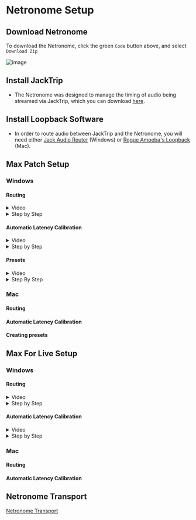 # Netronome Setup

## Download Netronome

To download the Netronome, click the green `Code` button above, and select `Download Zip`

![image](https://github.com/user-attachments/assets/621fa647-7cb9-4f7d-aa59-a9969c5b5bc2)

## Install JackTrip

- The Netronome was designed to manage the timing of audio being streamed via JackTrip, which you can download [here](https://www.jacktrip.com/download).

## Install Loopback Software

- In order to route audio between JackTrip and the Netronome, you will need either [Jack Audio Router](https://jackaudio.org/downloads/) (Windows) or [Rogue Amoeba's Loopback](https://rogueamoeba.com/loopback/) (Mac).

## Max Patch Setup
  
### Windows

#### Routing

<details>
  <summary>Video</summary><br>
    <video width = 320, height = 240, src="https://github.com/user-attachments/assets/2c135716-f1d0-4ee7-ba79-496d57339531" controls></video>
</details>

<details>
<summary>Step by Step</summary><br>

1. Open JACK Audio Router and click the `Start` button

![image](https://github.com/user-attachments/assets/acf8b0ac-fdca-47e7-9a8c-361733125753)

2. Click the `Graph` button to display audio devices

![image](https://github.com/user-attachments/assets/5e17489c-36fd-42d0-b1b6-f3518ca82311)

3. Open JackTrip, and click the `Settings` button

![image](https://github.com/user-attachments/assets/8ca3561e-190a-4250-8777-98938795e5c7)

4. In the Settings window, Click the `Advanced` tab

![image](https://github.com/user-attachments/assets/48c490e3-b758-46b9-be24-20249b3dc4c7)

5. From the `Audio Backend` menu in JackTrip, select "JACK" (JackTrip should then be visible in the JACK Audio Router Graph)

![image](https://github.com/user-attachments/assets/4fa67678-7d5b-446b-9096-155721e12adf)

6. In JackTrip, click the `Save` button

![image](https://github.com/user-attachments/assets/86c95493-1132-4940-9a39-9984f5a5b2c1)

7. Join a JackTrip studio from the "Your Studios" menu

![image](https://github.com/user-attachments/assets/f7f0cfce-66ee-48eb-8262-a2bcbdcebdcd)

8. Click `Connect to Session`

![image](https://github.com/user-attachments/assets/7492950d-f56e-497c-9ce2-efc6f9d81ccb)

9. Once you have connected to the studio in JackTrip, disconnect all connections to JackTrip In the JACK Audio Router Graph by clicking the JackTrip box, and pressing `Ctrl + D`

![image](https://github.com/user-attachments/assets/ea18086d-1f20-42d2-bba7-4883b0d9a5e5)

10. In JACK Audio Router, connect desired system inputs to outputs by click-dragging to and from the input and output nodes (In the example, a microphone connected to the first input of a Focusrite Scarlett 8i6 is connected to the interface's 1st and 2nd outputs).

![image](https://github.com/user-attachments/assets/6fe6e988-1c77-46be-b781-9d629f8c7f9a)

11. Within the `Netronome-main` folder downloaded from the "Download Netronome" step above, open the `MaxPatch` folder, and open `Netronome.maxpat`

![image](https://github.com/user-attachments/assets/31cc631d-3e07-461f-b94a-bde0acda310f)

12. From the `Audio Driver` menu, select JACK Audio Router

![image](https://github.com/user-attachments/assets/f72435dd-9139-42a6-8103-e0d7f349b0f1)

13. Click the button next to the `Audio Driver` so that it says "Audio On" (Max should then be visible in the JACK Audio Router Graph)

![image](https://github.com/user-attachments/assets/f717bf1f-3fb9-4f51-9926-ff07ec5bdce7)

14. In JACK Audio Router, connect desired system inputs to Max inputs.

![image](https://github.com/user-attachments/assets/c37d09b0-5386-42d7-8fad-97aeb188ffdc)

15. In Max, configure the `Local Input #` menus to match the connections set in step 14.

![image](https://github.com/user-attachments/assets/802a88fb-f9be-4e89-9bac-6f7678df101f)

16. In JACK Audio Router, connect Max Outputs to JackTrip inputs.

![image](https://github.com/user-attachments/assets/2246cc9b-f52e-4c64-96e7-dc1fd23ed095)

17. In Max, configure the `To Jacktrip-#` menus to match the connections set in the step 16.

![image](https://github.com/user-attachments/assets/e733da7e-93f1-476b-8249-6c80c64deb26)

18. In JACK Audio Router, connect the JackTrip outputs to empty Max inputs.

![image](https://github.com/user-attachments/assets/dfc6f583-e707-4bbe-8ab8-c390f971b390)

19. In Max, configure the `From JackTrip-#` menus to match the connections set in step 18.

![image](https://github.com/user-attachments/assets/38b15980-1e98-41e8-839a-d2861fdc7031)

20. In JACK Audio Router, connect Max Outputs to system outputs.

![image](https://github.com/user-attachments/assets/c333e40d-b0b9-4bff-ad54-ebd045ae585e)

21. In Max, configure the `Local Output #` menus to match the connections set in step 20.

![image](https://github.com/user-attachments/assets/816ae977-d721-40d2-8d1a-9b575b62f147)

22. In the `QUANTIZATION` portion of the Max Patch, set desired BPM and beat length values.

![image](https://github.com/user-attachments/assets/35b4c368-0fd7-4434-8c6b-02f3c68edaf8)

23. In the `LATENCY` portion of the Max Patch, set the `Latency` number box to match the value displayed in JackTrip
  - 23a. The `-` and `+` buttons to the left and right of the number box will adjust the value by millisecond increments.
  - 23b. The `METRONOME` section below `LATENCY COMPENSATION` can be used to check your timing against the `QUANTIZATION` settings.
  - 23c. Additional help with latency calibration can be found in the `Automatic Latency Calibration` section below.

![image](https://github.com/user-attachments/assets/0837ceac-3b86-462a-87ad-0c7c545c4d78)

24. PLAY!!!
</details>

#### Automatic Latency Calibration

<details>
  <summary>Video</summary><br>
  <video width = 320, height = 240, src="https://github.com/user-attachments/assets/5351da70-3164-4051-a3ca-239097040ef8" controls></video>
</details>

<details>
  <summary>Step by Step</summary><br>
  
1. In the `LATENCY COMPENSATION` portion of the Max Patch, set the `To-JackTrip` menu to match one of the `To JackTrip-#` menus in the `TO JACKTRIP` portion of the patch.

  ![image](https://github.com/user-attachments/assets/ef94fcd1-7193-45d2-a1d5-c05271aaaf29)

2. Set the `From-JackTrip` menu to match one of the `From JackTrip-#` menus.

![image](https://github.com/user-attachments/assets/e70c1e31-9efa-470c-a39d-3a0ae8ad1478)

3. Set the `Local Output (Direct)` menu to match one of the `Local Output #` menus.

![image](https://github.com/user-attachments/assets/b910c82e-1f6f-492e-b2ec-cb55902ca925)

4. Set the `Local Output (Adjusted)` menu to match one of the `Local Output #` menus.

![image](https://github.com/user-attachments/assets/d74acc44-d393-4232-97e2-427c609ab93b)

5. Click the `Send Latency Calibration Signal` button.
- NOTE: In order for the signal to be measured correctly, all other members of your current JackTrip session must mute whatever audio they are sending to JackTrip. In the Max Patch, this can be done by clicking the `Mute JackTrip i/o` button.

![image](https://github.com/user-attachments/assets/f00958a7-fd00-41c1-991b-281841cf011d)

6. To apply the `Difference` value to your current latency setting, click the `Apply to Latency Value` button.

![image](https://github.com/user-attachments/assets/d7897158-1dcb-4221-b83d-935ef274185d)

</details>
</details>

#### Presets

<details>
  <summary>Video</summary><br>
    <video width = 320, height = 240, src="https://github.com/user-attachments/assets/13d96c98-2607-40ad-8da9-dc070f4525ee" controls></video>
</details>

<details>
  <summary>Step By Step</summary><br>
  
1. To save the current routing configuration of the Max Patch as a preset, click the `Create` button in the `PRESETS` portion of the patch.
  
  ![image](https://github.com/user-attachments/assets/8be2a842-3987-4f38-96db-409aeb1fe984)

2. In the pop-up window that appears, type in the name you'd like the preset to have (without spaces) and click the `save` button, or press `Enter` on your keyboard.

![image](https://github.com/user-attachments/assets/20cc3c5c-02a8-4073-8556-9a547911fb52)

3. The current routing configuration can then be restored at any time by selecting the preset name from the menu.

![image](https://github.com/user-attachments/assets/963dd210-ea48-4ab9-ad7a-aa4a886fa82f)

- NOTE: If you create, overwrite, or delete a preset, you will need to save the MaxPatch in order for the changes to persist after the patch is closed

</details>

### Mac

#### Routing

#### Automatic Latency Calibration

#### Creating presets

## Max For Live Setup

### Windows

#### Routing

<details>
<summary>Video</summary><br>
      <video width = 320, height = 240, src="https://github.com/user-attachments/assets/50d1c839-cd16-4983-8d07-364f41589593" controls></video>
</details>

<details>
<summary>Step by Step</summary><br>

1. Open JACK Audio Router and click the `Start` button

![image](https://github.com/user-attachments/assets/acf8b0ac-fdca-47e7-9a8c-361733125753)

2. Click the `Graph` button to display audio devices

![image](https://github.com/user-attachments/assets/5e17489c-36fd-42d0-b1b6-f3518ca82311)

3. Open JackTrip, and click the `Settings` button

![image](https://github.com/user-attachments/assets/8ca3561e-190a-4250-8777-98938795e5c7)

4. In the Settings window, Click the `Advanced` tab

![image](https://github.com/user-attachments/assets/48c490e3-b758-46b9-be24-20249b3dc4c7)

5. From the `Audio Backend` menu in JackTrip, select "JACK" (JackTrip should then be visible in the JACK Audio Router Graph)

![image](https://github.com/user-attachments/assets/4fa67678-7d5b-446b-9096-155721e12adf)

6. In JackTrip, click the `Save` button

![image](https://github.com/user-attachments/assets/86c95493-1132-4940-9a39-9984f5a5b2c1)

7. Join a JackTrip studio from the "Your Studios" menu

![image](https://github.com/user-attachments/assets/f7f0cfce-66ee-48eb-8262-a2bcbdcebdcd)

8. Click `Connect to Session`

![image](https://github.com/user-attachments/assets/7492950d-f56e-497c-9ce2-efc6f9d81ccb)

9. Once you have connected to the studio in JackTrip, disconnect all connections to JackTrip In the JACK Audio Router Graph by clicking the JackTrip box, and pressing `Ctrl + D`

![image](https://github.com/user-attachments/assets/ea18086d-1f20-42d2-bba7-4883b0d9a5e5)

10. In the `Audio` tab of Ableton's `Preferences` window, set the Audio Device to "JackRouter" (Ableton should now appear in the JACK Audio Router Graph)

![image](https://github.com/user-attachments/assets/df1a2849-e47f-4d86-9b9d-6a52af91f453)

11. In the JACK Audio Router Graph, connect desired Ableton outputs to system outputs by click-dragging to and from the input and output nodes (In the example, a microphone connected to the first input of a Focusrite Scarlett 8i6 is connected to the interface's 1st and 2nd outputs).

![image](https://github.com/user-attachments/assets/de33e96a-573a-4ebf-a9df-d12f8817b20b)

12. Within the `Netronome-main` folder downloaded from the "Download Netronome" step above, open the `M4L` folder. In Ableton, create an Audio Track, and add the `M4L_Netronome_FromJackTrip.amxd` device to it.

![image](https://github.com/user-attachments/assets/d04cfa5d-6bcb-4db5-86ec-ffecd36023f7)

13. In the JACK Audio Router Graph, connect the JackTrip outputs to Ableton inputs 3 and 4.

![image](https://github.com/user-attachments/assets/33d86b3d-74e6-4327-893e-3359b2a3d7a6)

14. In Ableton, set the `Audio From` menus of the track with the `M4L_Netronome_FromJackTrip` device on it to `Ext. In` and `3/4`, and set the `Monitor` option to `In`

![image](https://github.com/user-attachments/assets/0d0e1344-538b-4c6c-ba19-49d39a79d234)

15. In Ableton, create a new Return track and add the `M4L_Netronome_ToJackTrip.amxd` device to it.

![image](https://github.com/user-attachments/assets/8351816e-f2e8-4b9f-b621-2e246b1b8e92)

16. 14. In Ableton, set the `Audio to` menus of the track with the `M4L_Netronome_ToJackTrip` device on it to `Ext. Out` and `3/4`.

![image](https://github.com/user-attachments/assets/c3c4b1b6-f3a3-4494-8490-90a785b3f0bd)

17. In the JACK Audio Router Graph, connect Ableton outputs 3 and 4 to JackTrip inputs 1 and 2.

![image](https://github.com/user-attachments/assets/c56d2c8b-6505-4bd9-82ba-185b36efad59)

18. Now, any audio sent to the return track containing the `M4L_Netronome_ToJackTrip.amxd` device will be sent to JackTrip.

![image](https://github.com/user-attachments/assets/90254e5f-2bdb-4e9a-8902-dde3ebe6f6fe)

19. In the `Latency` number box of the `M4L_Netronome_ToJackTrip` device, set the value to match the value displayed in JackTrip.
  - 19a. The `-` and `+` buttons to the left and right of the number box will adjust the value by millisecond increments.
  - 19b. Additional help with latency calibration can be found in the `Automatic Latency Calibration` section below.

![image](https://github.com/user-attachments/assets/62ee9ccd-127d-4ca8-938f-c6fd6227c871)

</details>

#### Automatic Latency Calibration

<details>
<summary>Video</summary><br>
  <video width = 320, height = 240, src="https://github.com/user-attachments/assets/95d85ae7-9e05-4a8d-8c2e-a7ac0e7116ae" controls></video>
</details>

<details>
<summary>Step by Step</summary><br>

1. After setting up the routing described above, click the `Send Latency Calibration Signal` button in the `M4L_Netronome_ToJackTrip` device.
- NOTE: In order for the signal to be measured correctly, all other members of your current JackTrip session must mute whatever audio they are sending to JackTrip. In the Max Patch, this can be done by clicking the `Mute JackTrip i/o` button.

![image](https://github.com/user-attachments/assets/4b002996-2e3b-4d2b-833b-a1918ebe9919)

2. To apply the `Difference` value to your current latency setting, click the `Apply to Latency Value` button.

![image](https://github.com/user-attachments/assets/22ba5391-b466-437e-b53d-e60340866cf1)

</details>

### Mac

#### Routing

#### Automatic Latency Calibration

## Netronome Transport

[Netronome Transport](https://pparocza.github.io/Netronome/)

